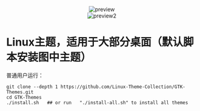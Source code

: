 <p align="center">
  <img 
src="https://raw.githubusercontent.com/Linux-Theme-Collection/Theme-By-Mame/master/preview.png" 
alt="preview"/><br/>
 <img 
src="https://raw.githubusercontent.com/Linux-Theme-Collection/Theme-By-Mame/master/preview2.png" 
alt="preview2"/>
</p>

# Linux主题，适用于大部分桌面（默认脚本安装图中主题）

普通用户运行：
```
git clone --depth 1 https://github.com/Linux-Theme-Collection/GTK-Themes.git
cd GTK-Themes
./install.sh   ## or run   "./install-all.sh" to install all themes
```
